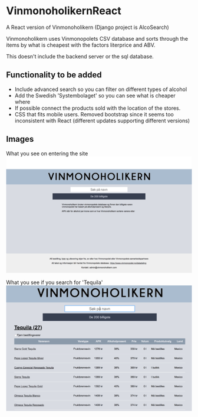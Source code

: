# VinmonoholikernReact
A React version of Vinmonoholikern (Django project is AlcoSearch)

Vinmonoholikern uses Vinmonopolets CSV database and sorts through the items by what is cheapest with the factors literprice and ABV.

This doesn't include the backend server or the sql database.


## Functionality to be added
- Include advanced search so you can filter on different types of alcohol
- Add the Swedish 'Systembolaget' so you can see what is cheaper where
- If possible connect the products sold with the location of the stores.
- CSS that fits mobile users. Removed bootstrap since it seems too inconsistent with React (different updates supporting different versions)

## Images 
What you see on entering the site
![Frontpage](https://github.com/Paalar/VinmonoholikernReact/blob/master/images/frontpage.png)

What you see if you search for 'Tequila'
![Tequila Page](https://github.com/Paalar/VinmonoholikernReact/blob/master/images/tequilasearch.png)
